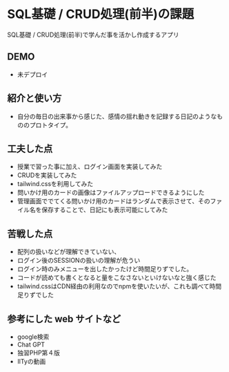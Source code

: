 # SQL基礎 / CRUD処理(前半)の課題

SQL基礎 / CRUD処理(前半)で学んだ事を活かし作成するアプリ

## DEMO

- 未デプロイ

## 紹介と使い方

- 自分の毎日の出来事から感じた、感情の揺れ動きを記録する日記のようなもののプロトタイプ。

## 工夫した点

- 授業で習った事に加え、ログイン画面を実装してみた
-  CRUDを実装してみた
- tailwind.cssを利用してみた
-  問いかけ用のカードの画像はファイルアップロードできるようにした
-  管理画面ででてくる問いかけ用のカードはランダムで表示させて、そのファイル名を保存することで、日記にも表示可能にしてみた

## 苦戦した点

- 配列の扱いなどが理解できていない、
- ログイン後のSESSIONの扱いの理解が危うい
- ログイン時のみメニューを出したかったけど時間足りずでした。
-  コードが読めても書くとなると量をこなさないといけないなと強く感じた
-  tailwind.cssはCDN経由の利用なのでnpmを使いたいが、これも調べて時間足りずでした

## 参考にした web サイトなど

- google検索
- Chat GPT
- 独習PHP第４版
- IlTyの動画